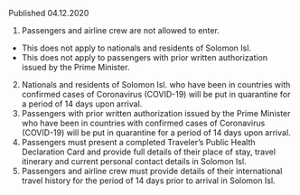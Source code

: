 Published 04.12.2020
1. Passengers and airline crew are not allowed to enter. 
- This does not apply to nationals and residents of Solomon Isl. 
- This does not apply to passengers with prior written authorization issued by the Prime Minister. 
2. Nationals and residents of Solomon Isl. who have been in countries with confirmed cases of Coronavirus (COVID-19) will be put in quarantine for a period of 14 days upon arrival.
3. Passengers with prior written authorization issued by the Prime Minister who have been in countries with confirmed cases of Coronavirus (COVID-19) will be put in quarantine for a period of 14 days upon arrival.
4. Passengers must present a completed Traveler’s Public Health Declaration Card and provide full details of their place of stay, travel itinerary and current personal contact details in Solomon Isl.
5. Passengers and airline crew must provide details of their international travel history for the period of 14 days prior to arrival in Solomon Isl.


